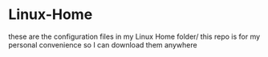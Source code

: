 # Linux-Home

these are the configuration files in my Linux Home folder/
this repo is for my personal convenience so I can download them anywhere
